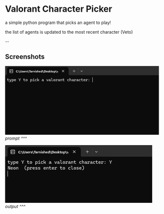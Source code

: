 # Valorant Character Picker
a simple python program that picks an agent to play!

the list of agents is updated to the most recent character (Veto)

--

## Screenshots

![SS1](screenshotz/Screenshot2025-10-30150007.png)
*prompt ^^^*

![SS2](screenshotz/Screenshot2025-10-30150056.png)
*output ^^^*
  




